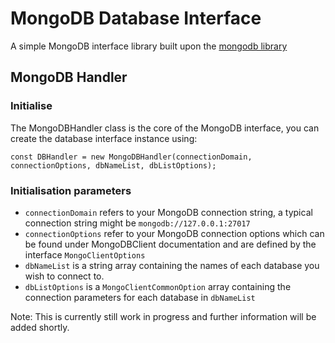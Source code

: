 # MongoDB Database Interface

A simple MongoDB interface library built upon the [mongodb library](https://www.npmjs.com/package/mongodb)

## MongoDB Handler
### Initialise

The MongoDBHandler class is the core of the MongoDB interface, you can create the database interface instance using:

    const DBHandler = new MongoDBHandler(connectionDomain, connectionOptions, dbNameList, dbListOptions);
    
### Initialisation parameters

- `connectionDomain` refers to your MongoDB connection string, a typical connection string might be `mongodb://127.0.0.1:27017`
- `connectionOptions` refer to your MongoDB connection options which can be found under MongoDBClient documentation and are defined by the interface `MongoClientOptions`
- `dbNameList` is a string array containing the names of each database you wish to connect to.
- `dbListOptions` is a `MongoClientCommonOption` array containing the connection parameters for each database in `dbNameList`



Note: This is currently still work in progress and further information will be added shortly.
